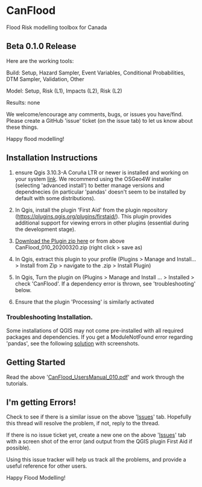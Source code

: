 # CanFlood
Flood Risk modelling toolbox for Canada

## Beta 0.1.0 Release

Here are the working tools:

  Build: Setup, Hazard Sampler, Event Variables, Conditional Probabilities, DTM Sampler, Validation, Other

  Model: Setup, Risk (L1), Impacts (L2), Risk (L2)

  Results: none

We welcome/encourage any comments, bugs, or issues you have/find. Please create a GitHub 'issue' ticket (on the issue tab) to let us know about these things.

Happy flood modelling!

## Installation Instructions 

1) ensure Qgis 3.10.3-A Coruña LTR or newer  is installed and working on your system [link](https://qgis.org/en/site/forusers/download.html). We recommend using the OSGeo4W installer (selecting 'advanced install') to better manage versions and dependnecies (in particular 'pandas' doesn't seem to be installed by default with some distributions).

2) In Qgis, install the plugin 'First Aid' from the plugin repository (https://plugins.qgis.org/plugins/firstaid/). This plugin provides additional support for viewing errors in other plugins (essential during the development stage).

3) [Download the Plugin zip here](https://github.com/IBIGroupCanWest/CanFlood/raw/dev/CanFlood_010_20200320.zip) or from above CanFlood_010_20200320.zip (right click > save as) 

4) In Qgis, extract this plugin to your profile (Plugins > Manage and Install... > Install from Zip > navigate to the .zip > Install Plugin)

5) In Qgis, Turn the plugin on (Plugins > Manage and Install ... > Installed > check 'CanFlood'. If a dependency error is thrown, see 'troubleshooting' below.

6) Ensure that the plugin 'Processing' is similarly activated

### Troubleshooting Installation.

Some installations of QGIS may not come pre-installed with all required packages and dependencies. If you get a ModuleNotFound error regarding 'pandas', see the following [solution](https://github.com/IBIGroupCanWest/CanFlood/issues/6#issuecomment-592091488) with screenshots.

## Getting Started

Read the above '[CanFlood_UsersManual_010.pdf](https://github.com/IBIGroupCanWest/CanFlood/raw/dev/CanFlood_UsersManual_010.pdf)' and work through the tutorials.


## I'm getting Errors!
Check to see if there is a similar issue on the above '[Issues](https://github.com/IBIGroupCanWest/CanFlood/issues)' tab.  Hopefully this thread will resolve the problem, if not, reply to the thread.

If there is no issue ticket yet, create a new one on the above '[Issues](https://github.com/IBIGroupCanWest/CanFlood/issues)' tab with a screen shot of the error (and output from the QGIS plugin First Aid if possible). 

Using this issue tracker will help us track all the problems, and provide a useful reference for other users.

Happy Flood Modelling!


